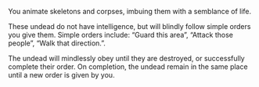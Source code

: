 You animate skeletons and corpses, imbuing them with a semblance of life.

These undead do not have intelligence, but will blindly follow simple orders you give them. Simple orders include: “Guard this area”, “Attack those people”, “Walk that direction.”.

The undead will mindlessly obey until they are destroyed, or successfully complete their order. On completion, the undead remain in the same place until a new order is given by you. 